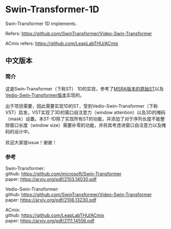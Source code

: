 # Swin-Transformer-1D
Swin-Transformer 1D implements.

Refers: https://github.com/SwinTransformer/Video-Swin-Transformer

ACmix refers: https://github.com/LeapLabTHU/ACmix

## 中文版本

### 简介

这是Swin-Transformer（下称ST） 1D的实现，参考了[MSRA版本的原始ST](https://github.com/microsoft/Swin-Transformer)以及[Vedio-Swin-Transformer版本](https://github.com/SwinTransformer/Video-Swin-Transformer)实现的。

出于项目需要，因此需要实现1D的ST，受到Vedio-Swin-Transformer（下称VST）启发，VST实现了3D的窗口自注意力（window attention）以及3D的掩码（mask）设置。本ST-1D除了实现所有ST的功能，并添加了对于序列长度不能整除窗口长度（window size）需要补零的功能，并将其考虑进窗口自注意力以及掩码的设计中。

欢迎大家提issue！谢谢！

### 参考

Swin-Transformer: <br />
github: https://github.com/microsoft/Swin-Transformer <br />
paper: https://arxiv.org/pdf/2103.14030.pdf

Vedio-Swin-Transformer: <br />
github: https://github.com/SwinTransformer/Video-Swin-Transformer<br />
paper: https://arxiv.org/pdf/2106.13230.pdf


ACmix: <br />
github: https://github.com/LeapLabTHU/ACmix <br />
paper: https://arxiv.org/pdf/2111.14556.pdf

